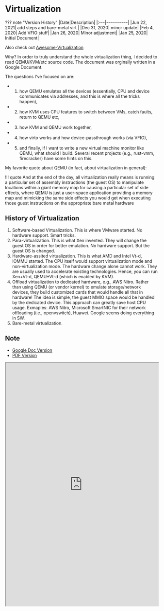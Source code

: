 # Virtualization

??? note "Version History"
	|Date|Description|
	|:---|-----------|
	|Jun 22, 2021| add steps and bare-metal virt |
	|Dec 31, 2020| minor update|
	|Feb 4, 2020| Add VFIO stuff|
	|Jan 26, 2020| Minor adjustment|
	|Jan 25, 2020| Initial Document|

Also check out [Awesome-Virtualization](https://github.com/Wenzel/awesome-virtualization/issues)

Why? In order to truly understand the whole virtualization thing,
I decided to read QEMU/KVM/etc source code.
The document was orginally written in a Google Document.

The questions I've focused on are:

- 1) how QEMU emulates all the devices (essentially, CPU and device communicates via addresses,
and this is where all the tricks happen),
- 2) how KVM uses CPU features to switch between VMs, catch faults, return to QEMU etc,
- 3) how KVM and QEMU work together,
- 4) how virto works and how device-passthrough works (via VFIO),
- 5) and finally, if I want to write a new virtual machine monitor like QEMU,
what should I build. Several recent projects (e.g., rust-vmm, firecracker)
have some hints on this.

My favorite quote about QEMU (in fact, about virtualization in general):

!!! quote
     And at the end of the day, all virtualization really means is running a particular set of assembly instructions (the guest OS) to manipulate locations within a giant memory map for causing a particular set of side effects, where QEMU is just a user-space application providing a memory map and mimicking the same side effects you would get when executing those guest instructions on the appropriate bare metal hardware

## History of Virtualization

1. Software-based Virtualization. This is where VMware started. No hardware support. Smart tricks.
2. Para-virtualization. This is what Xen invented. They will change the guest OS in order for better emulation. No hardware support. But the guest OS is changed.
3. Hardware-assited virtualization. This is what AMD and Intel Vt-d, IOMMU started. The CPU itself would support virtualization mode and non-virtualization mode. The hardware change alone cannot work. They are usually used to accelerate existing technologies. Hence, you can run Xen+Vt-d, QEMU+Vt-d (which is enabled by KVM).
4. Offload virtualization to dedicated hardware, e.g., AWS Nitro. Rather than using QEMU (or vendor kernel) to emulate storage/network devices, they build customized cards that would handle all that in hardware! The idea is simple, the guest MMIO space would be handled by the dedicated device. This approach can greatly save host CPU usage. Exmaples: AWS Nitro, Microsoft SmartNIC for their network offloading (i.e., openvswitch), Huawei. Google seems doing everything in SW.
5. Bare-metal virtualization.

## Note

- <a href="https://gdoc.pub/doc/e/2PACX-1vSsskD0A2XgHoZhaYLAkS7lmCOrfxkGXk1WTovWEAyeoELVdBjrE-NzD8h-NvJfKhxMpUg2aXzaD-XG" target="_blank">Google Doc Version</a>
- <a href="http://lastweek.io/pubs/virt_note.pdf" target="_blank">PDF Version</a>

<iframe style="width: 100%; height: 800px;" frameborder="1" allowfullscreen 
    src="https://docs.google.com/document/d/e/2PACX-1vSsskD0A2XgHoZhaYLAkS7lmCOrfxkGXk1WTovWEAyeoELVdBjrE-NzD8h-NvJfKhxMpUg2aXzaD-XG/pub?embedded=true">        
</iframe>

